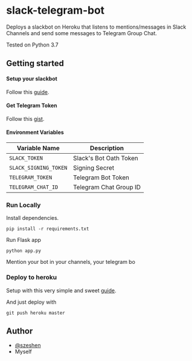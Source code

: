 # slack-telegram-bot

Deploys a slackbot on Heroku that listens to mentions/messages in Slack Channels and send some messages to Telegram Group Chat.   

Tested on Python 3.7

## Getting started
#### Setup your slackbot
Follow this [guide](https://github.com/slackapi/python-slackclient/tree/master/tutorial).

#### Get Telegram Token
Follow this [gist](https://gist.github.com/dlaptev/7f1512ee80b7e511b0435d3ba95d88cc).

#### Environment Variables
Variable Name | Description 
--- | ---
`SLACK_TOKEN` | Slack's Bot Oath Token
`SLACK_SIGNING_TOKEN` | Signing Secret
`TELEGRAM_TOKEN` | Telegram Bot Token
`TELEGRAM_CHAT_ID`| Telegram Chat Group ID

### Run Locally
Install dependencies.
```
pip install -r requirements.txt
```

Run Flask app
```
python app.py
```

Mention your bot in your channels, your telegram bo

### Deploy to heroku
Setup with this very simple and sweet [guide](https://stackabuse.com/deploying-a-flask-application-to-heroku/).

And just deploy with
```
git push heroku master
```

## Author
* [@szeshen](https://github.com/szeshen)
* Myself
